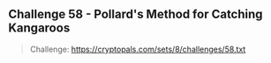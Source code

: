 ## Challenge 58 - Pollard's Method for Catching Kangaroos

> Challenge: https://cryptopals.com/sets/8/challenges/58.txt


